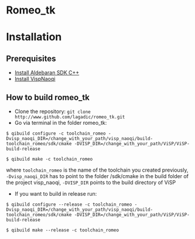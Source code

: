 Romeo_tk
====================

# Installation

## Prerequisites
* [Install Aldebaran SDK C++](http://jokla.me/install-sdk-c-naoqi/)
* [Install VispNaoqi](http://jokla.me/visp_naoqi/)

## How to build romeo_tk

* Clone the repository: `git clone http://www.github.com/lagadic/romeo_tk.git`
* Go via terminal in the folder romeo_tk:

`$ qibuild configure -c toolchain_romeo -Dvisp_naoqi_DIR=/change_with_your_path/visp_naoqi/build-toolchain_romeo/sdk/cmake -DVISP_DIR=/change_with_your_path/ViSP/ViSP-build-release`

`$ qibuild make -c toolchain_romeo`

where `toolchain_romeo` is the name of the toolchain you created previously, `-Dvisp_naoqi_DIR` has to point to the folder /sdk/cmake in the build folder of the project visp_naoqi, `-DVISP_DIR` points to the build directory of ViSP

* If you want to build in release run:

`$ qibuild configure --release -c toolchain_romeo -Dvisp_naoqi_DIR=/change_with_your_path/visp_naoqi/build-toolchain_romeo/sdk/cmake -DVISP_DIR=/change_with_your_path/ViSP/ViSP-build-release`

`$ qibuild make --release -c toolchain_romeo`
